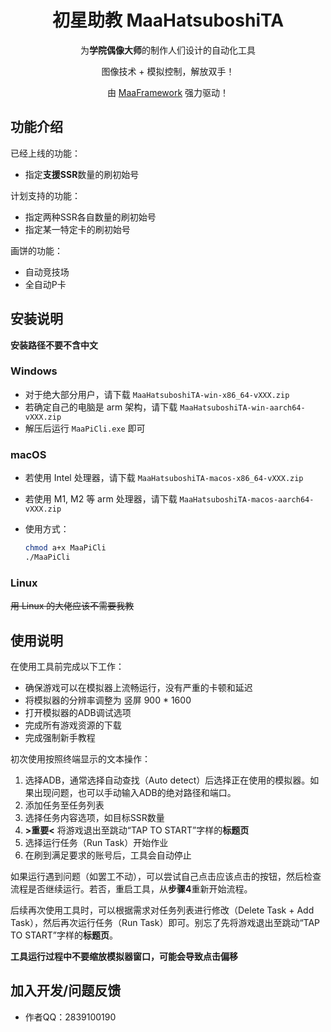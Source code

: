 <div align="center">
  
# 初星助教 MaaHatsuboshiTA

为**学院偶像大师**的制作人们设计的自动化工具

图像技术 + 模拟控制，解放双手！

由 [MaaFramework](https://github.com/MaaXYZ/MaaFramework) 强力驱动！

</div>


## 功能介绍

已经上线的功能：

- 指定**支援SSR**数量的刷初始号

计划支持的功能：

* 指定两种SSR各自数量的刷初始号
* 指定某一特定卡的刷初始号

画饼的功能：

* 自动竞技场
* 全自动P卡

## 安装说明

**安装路径不要不含中文**

### Windows

- 对于绝大部分用户，请下载 `MaaHatsuboshiTA-win-x86_64-vXXX.zip`
- 若确定自己的电脑是 arm 架构，请下载 `MaaHatsuboshiTA-win-aarch64-vXXX.zip`
- 解压后运行 `MaaPiCli.exe` 即可

### macOS

- 若使用 Intel 处理器，请下载 `MaaHatsuboshiTA-macos-x86_64-vXXX.zip`
- 若使用 M1, M2 等 arm 处理器，请下载 `MaaHatsuboshiTA-macos-aarch64-vXXX.zip`
- 使用方式：
  
  ```bash
  chmod a+x MaaPiCli
  ./MaaPiCli
  ```

### Linux

~~用 Linux 的大佬应该不需要我教~~

## 使用说明

在使用工具前完成以下工作：
* 确保游戏可以在模拟器上流畅运行，没有严重的卡顿和延迟
* 将模拟器的分辨率调整为 竖屏 900 * 1600
* 打开模拟器的ADB调试选项
* 完成所有游戏资源的下载
* 完成强制新手教程

初次使用按照终端显示的文本操作：
1. 选择ADB，通常选择自动查找（Auto detect）后选择正在使用的模拟器。如果出现问题，也可以手动输入ADB的绝对路径和端口。
2. 添加任务至任务列表
3. 选择任务内容选项，如目标SSR数量
4. **>重要<** 将游戏退出至跳动“TAP TO START”字样的**标题页**
5. 选择运行任务（Run Task）开始作业
6. 在刷到满足要求的账号后，工具会自动停止

如果运行遇到问题（如罢工不动），可以尝试自己点击应该点击的按钮，然后检查流程是否继续运行。若否，重启工具，从**步骤4**重新开始流程。

后续再次使用工具时，可以根据需求对任务列表进行修改（Delete Task + Add Task），然后再次运行任务（Run Task）即可。别忘了先将游戏退出至跳动“TAP TO START”字样的**标题页**。

**工具运行过程中不要缩放模拟器窗口，可能会导致点击偏移**

## 加入开发/问题反馈

- 作者QQ：2839100190


